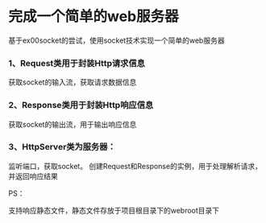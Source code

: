# 完成一个简单的web服务器

基于ex00socket的尝试，使用socket技术实现一个简单的web服务器

### 1、Request类用于封装Http请求信息

获取socket的输入流，获取请求数据信息

### 2、Response类用于封装Http响应信息

获取socket的输出流，用于输出响应信息

### 3、HttpServer类为服务器：
监听端口，获取socket。
创建Request和Response的实例，用于处理解析请求，并返回响应结果

PS：

支持响应静态文件，静态文件存放于项目根目录下的webroot目录下